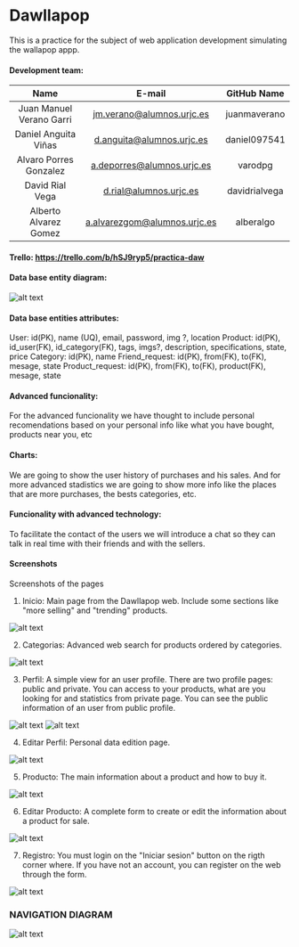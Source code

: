 # Dawllapop
This is a practice for the subject of web application development simulating the wallapop appp.

#### Development team:

|Name                     |E-mail                       |GitHub Name        |
|:-----------------------:|:---------------------------:|:-----------------:|
|Juan Manuel Verano Garri |jm.verano@alumnos.urjc.es    |juanmaverano       |
|Daniel Anguita Viñas     |d.anguita@alumnos.urjc.es    |daniel097541       |
|Alvaro Porres Gonzalez   |a.deporres@alumnos.urjc.es   |varodpg            |
|David Rial Vega          |d.rial@alumnos.urjc.es       |davidrialvega      |
|Alberto Alvarez Gomez    |a.alvarezgom@alumnos.urjc.es |alberalgo          |

#### Trello: https://trello.com/b/hSJ9ryp5/practica-daw

#### Data base entity diagram:

![alt text](https://github.com/varodpg/daw-wallapop/blob/master/diagrams/Entity%20diagram.png "Entity Diagram")

#### Data base entities attributes:

User: id(PK), name (UQ), email,  password, img ?, location
Product: id(PK), id_user(FK), id_category(FK), tags, imgs?, description, specifications, state, price
Category: id(PK), name
Friend_request: id(PK), from(FK), to(FK), mesage, state
Product_request: id(PK), from(FK), to(FK), product(FK), mesage, state

#### Advanced funcionality:
For the advanced funcionality we have thought to include personal recomendations based on your personal info like what you have bought, products near you, etc

#### Charts:
We are going to show the user history of purchases and his sales. And for more advanced stadistics we are going to show more info like the places that are more purchases, the bests categories, etc.

#### Funcionality with advanced technology:
To facilitate the contact of the users we will introduce a chat so they can talk in real time with their friends and with the sellers. 

#### Screenshots
Screenshots of the pages

1. Inicio: Main page from the Dawllapop web. Include some sections like "more selling" and "trending" products.

![alt text](https://github.com/varodpg/daw-wallapop/blob/master/screenshots/index.jpeg "Index1")

2. Categorias: Advanced web search for products ordered by categories.

![alt text](https://github.com/varodpg/daw-wallapop/blob/master/screenshots/categorias.jpeg "Categories")

3. Perfil:  A simple view for an user profile. There are two profile pages: public and private. You can access to your products, what are you looking for and statistics from private page.
You can see the public information of an user from public profile.

![alt text](https://github.com/varodpg/daw-wallapop/blob/master/screenshots/perfil_privado.jpeg "Private Profile")
![alt text](https://github.com/varodpg/daw-wallapop/blob/master/screenshots/perfil_publico.jpeg "Public Profile")

4. Editar Perfil: Personal data edition page.

![alt text](https://github.com/varodpg/daw-wallapop/blob/master/screenshots/editar_perfil.jpeg "Edit Profile")

5. Producto: The main information about a product and how to buy it.

![alt text](https://github.com/varodpg/daw-wallapop/blob/master/screenshots/producto.jpeg "Product")

6. Editar Producto: A complete form to create or edit the information about a product for sale.

![alt text](https://github.com/varodpg/daw-wallapop/blob/master/screenshots/editar_producto.jpeg "Edit Product")

7. Registro: You must login on the "Iniciar sesion" button on the rigth corner where. If you have not an account, you can register on the web through the form. 

![alt text](https://github.com/varodpg/daw-wallapop/blob/master/screenshots/registro.jpeg "Register form")

### NAVIGATION DIAGRAM
![alt text](https://github.com/varodpg/daw-wallapop/blob/master/diagrams/Diagrama%20de%20navegaci%C3%B3n.png "Navigation diagram")
